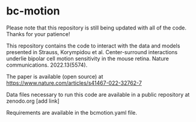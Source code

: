 # bc-motion

Please note that this repository is still being updated with all of the code. Thanks for your patience!

This repository contains the code to interact with the data and models presented in 
Strauss, Korympidou et al. Center-surround interactions underlie bipolar cell motion sensitivity in the mouse retina. Nature communications. 2022.13(5574).

The paper is available (open source) at https://www.nature.com/articles/s41467-022-32762-7

Data files necessary to run this code are available in a public repository at zenodo.org [add link]

Requirements are available in the bcmotion.yaml file.